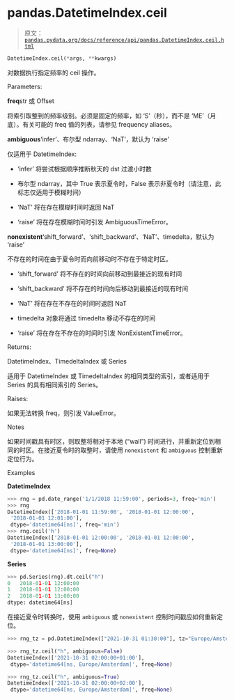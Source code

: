 # pandas.DatetimeIndex.ceil

> 原文：[`pandas.pydata.org/docs/reference/api/pandas.DatetimeIndex.ceil.html`](https://pandas.pydata.org/docs/reference/api/pandas.DatetimeIndex.ceil.html)

```py
DatetimeIndex.ceil(*args, **kwargs)
```

对数据执行指定频率的 ceil 操作。

Parameters:

**freq**str 或 Offset

将索引取整到的频率级别。必须是固定的频率，如 ‘S’（秒），而不是 ‘ME’（月底）。有关可能的 freq 值的列表，请参见 frequency aliases。

**ambiguous**‘infer’、布尔型 ndarray、‘NaT’，默认为 ‘raise’

仅适用于 DatetimeIndex:

+   ‘infer’ 将尝试根据顺序推断秋天的 dst 过渡小时数

+   布尔型 ndarray，其中 True 表示夏令时，False 表示非夏令时（请注意，此标志仅适用于模糊时间）

+   ‘NaT’ 将在存在模糊时间时返回 NaT

+   ‘raise’ 将在存在模糊时间时引发 AmbiguousTimeError。

**nonexistent**‘shift_forward’、‘shift_backward’、‘NaT’、timedelta，默认为 ‘raise’

不存在的时间在由于夏令时而向前移动时不存在于特定时区。

+   ‘shift_forward’ 将不存在的时间向前移动到最接近的现有时间

+   ‘shift_backward’ 将不存在的时间向后移动到最接近的现有时间

+   ‘NaT’ 将在存在不存在的时间时返回 NaT

+   timedelta 对象将通过 timedelta 移动不存在的时间

+   ‘raise’ 将在存在不存在的时间时引发 NonExistentTimeError。

Returns:

DatetimeIndex、TimedeltaIndex 或 Series

适用于 DatetimeIndex 或 TimedeltaIndex 的相同类型的索引，或者适用于 Series 的具有相同索引的 Series。

Raises:

如果无法转换 freq，则引发 ValueError。

Notes

如果时间戳具有时区，则取整将相对于本地 (“wall”) 时间进行，并重新定位到相同的时区。在接近夏令时的取整时，请使用 `nonexistent` 和 `ambiguous` 控制重新定位行为。

Examples

**DatetimeIndex**

```py
>>> rng = pd.date_range('1/1/2018 11:59:00', periods=3, freq='min')
>>> rng
DatetimeIndex(['2018-01-01 11:59:00', '2018-01-01 12:00:00',
 '2018-01-01 12:01:00'],
 dtype='datetime64[ns]', freq='min')
>>> rng.ceil('h')
DatetimeIndex(['2018-01-01 12:00:00', '2018-01-01 12:00:00',
 '2018-01-01 13:00:00'],
 dtype='datetime64[ns]', freq=None) 
```

**Series**

```py
>>> pd.Series(rng).dt.ceil("h")
0   2018-01-01 12:00:00
1   2018-01-01 12:00:00
2   2018-01-01 13:00:00
dtype: datetime64[ns] 
```

在接近夏令时转换时，使用 `ambiguous` 或 `nonexistent` 控制时间戳应如何重新定位。

```py
>>> rng_tz = pd.DatetimeIndex(["2021-10-31 01:30:00"], tz="Europe/Amsterdam") 
```

```py
>>> rng_tz.ceil("h", ambiguous=False)
DatetimeIndex(['2021-10-31 02:00:00+01:00'],
 dtype='datetime64[ns, Europe/Amsterdam]', freq=None) 
```

```py
>>> rng_tz.ceil("h", ambiguous=True)
DatetimeIndex(['2021-10-31 02:00:00+02:00'],
 dtype='datetime64[ns, Europe/Amsterdam]', freq=None) 
```
